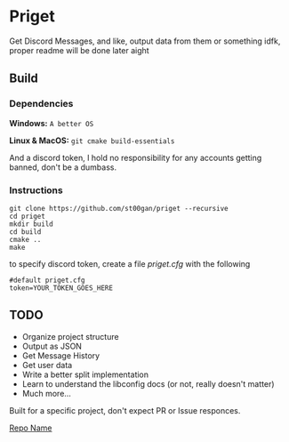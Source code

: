 # Priget

Get Discord Messages, and like, output data from them or something idfk, proper readme will be done later aight

## Build

### Dependencies
**Windows:**
```A better OS```

**Linux & MacOS:**
```git cmake build-essentials```

And a discord token, I hold no responsibility for any accounts getting banned, don't be a dumbass.

### Instructions

```shell
git clone https://github.com/st00gan/priget --recursive
cd priget
mkdir build
cd build
cmake ..
make
```
to specify discord token, create a file *priget.cfg* with the following
```
#default priget.cfg
token=YOUR_TOKEN_GOES_HERE
```


## TODO
- Organize project structure
- Output as JSON
- Get Message History
- Get user data
- Write a better split implementation
- Learn to understand the libconfig docs (or not, really doesn't matter)
- Much more...

Built for a specific project, don't expect PR or Issue responces.

[Repo Name](https://github.com/colinmorris/char-rbm/blob/master/samples/repos_unique.txt#L15169)